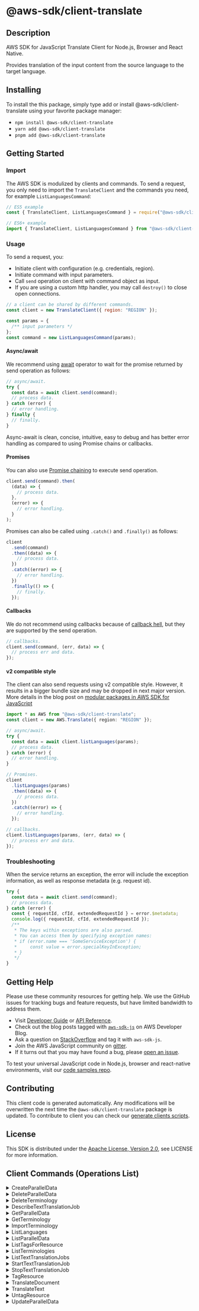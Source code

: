 <!-- generated file, do not edit directly -->

# @aws-sdk/client-translate

## Description

AWS SDK for JavaScript Translate Client for Node.js, Browser and React Native.

<p>Provides translation of the input content from the source language to the target language.</p>

## Installing

To install the this package, simply type add or install @aws-sdk/client-translate
using your favorite package manager:

- `npm install @aws-sdk/client-translate`
- `yarn add @aws-sdk/client-translate`
- `pnpm add @aws-sdk/client-translate`

## Getting Started

### Import

The AWS SDK is modulized by clients and commands.
To send a request, you only need to import the `TranslateClient` and
the commands you need, for example `ListLanguagesCommand`:

```js
// ES5 example
const { TranslateClient, ListLanguagesCommand } = require("@aws-sdk/client-translate");
```

```ts
// ES6+ example
import { TranslateClient, ListLanguagesCommand } from "@aws-sdk/client-translate";
```

### Usage

To send a request, you:

- Initiate client with configuration (e.g. credentials, region).
- Initiate command with input parameters.
- Call `send` operation on client with command object as input.
- If you are using a custom http handler, you may call `destroy()` to close open connections.

```js
// a client can be shared by different commands.
const client = new TranslateClient({ region: "REGION" });

const params = {
  /** input parameters */
};
const command = new ListLanguagesCommand(params);
```

#### Async/await

We recommend using [await](https://developer.mozilla.org/en-US/docs/Web/JavaScript/Reference/Operators/await)
operator to wait for the promise returned by send operation as follows:

```js
// async/await.
try {
  const data = await client.send(command);
  // process data.
} catch (error) {
  // error handling.
} finally {
  // finally.
}
```

Async-await is clean, concise, intuitive, easy to debug and has better error handling
as compared to using Promise chains or callbacks.

#### Promises

You can also use [Promise chaining](https://developer.mozilla.org/en-US/docs/Web/JavaScript/Guide/Using_promises#chaining)
to execute send operation.

```js
client.send(command).then(
  (data) => {
    // process data.
  },
  (error) => {
    // error handling.
  }
);
```

Promises can also be called using `.catch()` and `.finally()` as follows:

```js
client
  .send(command)
  .then((data) => {
    // process data.
  })
  .catch((error) => {
    // error handling.
  })
  .finally(() => {
    // finally.
  });
```

#### Callbacks

We do not recommend using callbacks because of [callback hell](http://callbackhell.com/),
but they are supported by the send operation.

```js
// callbacks.
client.send(command, (err, data) => {
  // process err and data.
});
```

#### v2 compatible style

The client can also send requests using v2 compatible style.
However, it results in a bigger bundle size and may be dropped in next major version. More details in the blog post
on [modular packages in AWS SDK for JavaScript](https://aws.amazon.com/blogs/developer/modular-packages-in-aws-sdk-for-javascript/)

```ts
import * as AWS from "@aws-sdk/client-translate";
const client = new AWS.Translate({ region: "REGION" });

// async/await.
try {
  const data = await client.listLanguages(params);
  // process data.
} catch (error) {
  // error handling.
}

// Promises.
client
  .listLanguages(params)
  .then((data) => {
    // process data.
  })
  .catch((error) => {
    // error handling.
  });

// callbacks.
client.listLanguages(params, (err, data) => {
  // process err and data.
});
```

### Troubleshooting

When the service returns an exception, the error will include the exception information,
as well as response metadata (e.g. request id).

```js
try {
  const data = await client.send(command);
  // process data.
} catch (error) {
  const { requestId, cfId, extendedRequestId } = error.$metadata;
  console.log({ requestId, cfId, extendedRequestId });
  /**
   * The keys within exceptions are also parsed.
   * You can access them by specifying exception names:
   * if (error.name === 'SomeServiceException') {
   *     const value = error.specialKeyInException;
   * }
   */
}
```

## Getting Help

Please use these community resources for getting help.
We use the GitHub issues for tracking bugs and feature requests, but have limited bandwidth to address them.

- Visit [Developer Guide](https://docs.aws.amazon.com/sdk-for-javascript/v3/developer-guide/welcome.html)
  or [API Reference](https://docs.aws.amazon.com/AWSJavaScriptSDK/v3/latest/index.html).
- Check out the blog posts tagged with [`aws-sdk-js`](https://aws.amazon.com/blogs/developer/tag/aws-sdk-js/)
  on AWS Developer Blog.
- Ask a question on [StackOverflow](https://stackoverflow.com/questions/tagged/aws-sdk-js) and tag it with `aws-sdk-js`.
- Join the AWS JavaScript community on [gitter](https://gitter.im/aws/aws-sdk-js-v3).
- If it turns out that you may have found a bug, please [open an issue](https://github.com/aws/aws-sdk-js-v3/issues/new/choose).

To test your universal JavaScript code in Node.js, browser and react-native environments,
visit our [code samples repo](https://github.com/aws-samples/aws-sdk-js-tests).

## Contributing

This client code is generated automatically. Any modifications will be overwritten the next time the `@aws-sdk/client-translate` package is updated.
To contribute to client you can check our [generate clients scripts](https://github.com/aws/aws-sdk-js-v3/tree/main/scripts/generate-clients).

## License

This SDK is distributed under the
[Apache License, Version 2.0](http://www.apache.org/licenses/LICENSE-2.0),
see LICENSE for more information.

## Client Commands (Operations List)

<details>
<summary>
CreateParallelData
</summary>

[Command API Reference](https://docs.aws.amazon.com/AWSJavaScriptSDK/v3/latest/clients/client-translate/classes/createparalleldatacommand.html) / [Input](https://docs.aws.amazon.com/AWSJavaScriptSDK/v3/latest/clients/client-translate/interfaces/createparalleldatacommandinput.html) / [Output](https://docs.aws.amazon.com/AWSJavaScriptSDK/v3/latest/clients/client-translate/interfaces/createparalleldatacommandoutput.html)

</details>
<details>
<summary>
DeleteParallelData
</summary>

[Command API Reference](https://docs.aws.amazon.com/AWSJavaScriptSDK/v3/latest/clients/client-translate/classes/deleteparalleldatacommand.html) / [Input](https://docs.aws.amazon.com/AWSJavaScriptSDK/v3/latest/clients/client-translate/interfaces/deleteparalleldatacommandinput.html) / [Output](https://docs.aws.amazon.com/AWSJavaScriptSDK/v3/latest/clients/client-translate/interfaces/deleteparalleldatacommandoutput.html)

</details>
<details>
<summary>
DeleteTerminology
</summary>

[Command API Reference](https://docs.aws.amazon.com/AWSJavaScriptSDK/v3/latest/clients/client-translate/classes/deleteterminologycommand.html) / [Input](https://docs.aws.amazon.com/AWSJavaScriptSDK/v3/latest/clients/client-translate/interfaces/deleteterminologycommandinput.html) / [Output](https://docs.aws.amazon.com/AWSJavaScriptSDK/v3/latest/clients/client-translate/interfaces/deleteterminologycommandoutput.html)

</details>
<details>
<summary>
DescribeTextTranslationJob
</summary>

[Command API Reference](https://docs.aws.amazon.com/AWSJavaScriptSDK/v3/latest/clients/client-translate/classes/describetexttranslationjobcommand.html) / [Input](https://docs.aws.amazon.com/AWSJavaScriptSDK/v3/latest/clients/client-translate/interfaces/describetexttranslationjobcommandinput.html) / [Output](https://docs.aws.amazon.com/AWSJavaScriptSDK/v3/latest/clients/client-translate/interfaces/describetexttranslationjobcommandoutput.html)

</details>
<details>
<summary>
GetParallelData
</summary>

[Command API Reference](https://docs.aws.amazon.com/AWSJavaScriptSDK/v3/latest/clients/client-translate/classes/getparalleldatacommand.html) / [Input](https://docs.aws.amazon.com/AWSJavaScriptSDK/v3/latest/clients/client-translate/interfaces/getparalleldatacommandinput.html) / [Output](https://docs.aws.amazon.com/AWSJavaScriptSDK/v3/latest/clients/client-translate/interfaces/getparalleldatacommandoutput.html)

</details>
<details>
<summary>
GetTerminology
</summary>

[Command API Reference](https://docs.aws.amazon.com/AWSJavaScriptSDK/v3/latest/clients/client-translate/classes/getterminologycommand.html) / [Input](https://docs.aws.amazon.com/AWSJavaScriptSDK/v3/latest/clients/client-translate/interfaces/getterminologycommandinput.html) / [Output](https://docs.aws.amazon.com/AWSJavaScriptSDK/v3/latest/clients/client-translate/interfaces/getterminologycommandoutput.html)

</details>
<details>
<summary>
ImportTerminology
</summary>

[Command API Reference](https://docs.aws.amazon.com/AWSJavaScriptSDK/v3/latest/clients/client-translate/classes/importterminologycommand.html) / [Input](https://docs.aws.amazon.com/AWSJavaScriptSDK/v3/latest/clients/client-translate/interfaces/importterminologycommandinput.html) / [Output](https://docs.aws.amazon.com/AWSJavaScriptSDK/v3/latest/clients/client-translate/interfaces/importterminologycommandoutput.html)

</details>
<details>
<summary>
ListLanguages
</summary>

[Command API Reference](https://docs.aws.amazon.com/AWSJavaScriptSDK/v3/latest/clients/client-translate/classes/listlanguagescommand.html) / [Input](https://docs.aws.amazon.com/AWSJavaScriptSDK/v3/latest/clients/client-translate/interfaces/listlanguagescommandinput.html) / [Output](https://docs.aws.amazon.com/AWSJavaScriptSDK/v3/latest/clients/client-translate/interfaces/listlanguagescommandoutput.html)

</details>
<details>
<summary>
ListParallelData
</summary>

[Command API Reference](https://docs.aws.amazon.com/AWSJavaScriptSDK/v3/latest/clients/client-translate/classes/listparalleldatacommand.html) / [Input](https://docs.aws.amazon.com/AWSJavaScriptSDK/v3/latest/clients/client-translate/interfaces/listparalleldatacommandinput.html) / [Output](https://docs.aws.amazon.com/AWSJavaScriptSDK/v3/latest/clients/client-translate/interfaces/listparalleldatacommandoutput.html)

</details>
<details>
<summary>
ListTagsForResource
</summary>

[Command API Reference](https://docs.aws.amazon.com/AWSJavaScriptSDK/v3/latest/clients/client-translate/classes/listtagsforresourcecommand.html) / [Input](https://docs.aws.amazon.com/AWSJavaScriptSDK/v3/latest/clients/client-translate/interfaces/listtagsforresourcecommandinput.html) / [Output](https://docs.aws.amazon.com/AWSJavaScriptSDK/v3/latest/clients/client-translate/interfaces/listtagsforresourcecommandoutput.html)

</details>
<details>
<summary>
ListTerminologies
</summary>

[Command API Reference](https://docs.aws.amazon.com/AWSJavaScriptSDK/v3/latest/clients/client-translate/classes/listterminologiescommand.html) / [Input](https://docs.aws.amazon.com/AWSJavaScriptSDK/v3/latest/clients/client-translate/interfaces/listterminologiescommandinput.html) / [Output](https://docs.aws.amazon.com/AWSJavaScriptSDK/v3/latest/clients/client-translate/interfaces/listterminologiescommandoutput.html)

</details>
<details>
<summary>
ListTextTranslationJobs
</summary>

[Command API Reference](https://docs.aws.amazon.com/AWSJavaScriptSDK/v3/latest/clients/client-translate/classes/listtexttranslationjobscommand.html) / [Input](https://docs.aws.amazon.com/AWSJavaScriptSDK/v3/latest/clients/client-translate/interfaces/listtexttranslationjobscommandinput.html) / [Output](https://docs.aws.amazon.com/AWSJavaScriptSDK/v3/latest/clients/client-translate/interfaces/listtexttranslationjobscommandoutput.html)

</details>
<details>
<summary>
StartTextTranslationJob
</summary>

[Command API Reference](https://docs.aws.amazon.com/AWSJavaScriptSDK/v3/latest/clients/client-translate/classes/starttexttranslationjobcommand.html) / [Input](https://docs.aws.amazon.com/AWSJavaScriptSDK/v3/latest/clients/client-translate/interfaces/starttexttranslationjobcommandinput.html) / [Output](https://docs.aws.amazon.com/AWSJavaScriptSDK/v3/latest/clients/client-translate/interfaces/starttexttranslationjobcommandoutput.html)

</details>
<details>
<summary>
StopTextTranslationJob
</summary>

[Command API Reference](https://docs.aws.amazon.com/AWSJavaScriptSDK/v3/latest/clients/client-translate/classes/stoptexttranslationjobcommand.html) / [Input](https://docs.aws.amazon.com/AWSJavaScriptSDK/v3/latest/clients/client-translate/interfaces/stoptexttranslationjobcommandinput.html) / [Output](https://docs.aws.amazon.com/AWSJavaScriptSDK/v3/latest/clients/client-translate/interfaces/stoptexttranslationjobcommandoutput.html)

</details>
<details>
<summary>
TagResource
</summary>

[Command API Reference](https://docs.aws.amazon.com/AWSJavaScriptSDK/v3/latest/clients/client-translate/classes/tagresourcecommand.html) / [Input](https://docs.aws.amazon.com/AWSJavaScriptSDK/v3/latest/clients/client-translate/interfaces/tagresourcecommandinput.html) / [Output](https://docs.aws.amazon.com/AWSJavaScriptSDK/v3/latest/clients/client-translate/interfaces/tagresourcecommandoutput.html)

</details>
<details>
<summary>
TranslateDocument
</summary>

[Command API Reference](https://docs.aws.amazon.com/AWSJavaScriptSDK/v3/latest/clients/client-translate/classes/translatedocumentcommand.html) / [Input](https://docs.aws.amazon.com/AWSJavaScriptSDK/v3/latest/clients/client-translate/interfaces/translatedocumentcommandinput.html) / [Output](https://docs.aws.amazon.com/AWSJavaScriptSDK/v3/latest/clients/client-translate/interfaces/translatedocumentcommandoutput.html)

</details>
<details>
<summary>
TranslateText
</summary>

[Command API Reference](https://docs.aws.amazon.com/AWSJavaScriptSDK/v3/latest/clients/client-translate/classes/translatetextcommand.html) / [Input](https://docs.aws.amazon.com/AWSJavaScriptSDK/v3/latest/clients/client-translate/interfaces/translatetextcommandinput.html) / [Output](https://docs.aws.amazon.com/AWSJavaScriptSDK/v3/latest/clients/client-translate/interfaces/translatetextcommandoutput.html)

</details>
<details>
<summary>
UntagResource
</summary>

[Command API Reference](https://docs.aws.amazon.com/AWSJavaScriptSDK/v3/latest/clients/client-translate/classes/untagresourcecommand.html) / [Input](https://docs.aws.amazon.com/AWSJavaScriptSDK/v3/latest/clients/client-translate/interfaces/untagresourcecommandinput.html) / [Output](https://docs.aws.amazon.com/AWSJavaScriptSDK/v3/latest/clients/client-translate/interfaces/untagresourcecommandoutput.html)

</details>
<details>
<summary>
UpdateParallelData
</summary>

[Command API Reference](https://docs.aws.amazon.com/AWSJavaScriptSDK/v3/latest/clients/client-translate/classes/updateparalleldatacommand.html) / [Input](https://docs.aws.amazon.com/AWSJavaScriptSDK/v3/latest/clients/client-translate/interfaces/updateparalleldatacommandinput.html) / [Output](https://docs.aws.amazon.com/AWSJavaScriptSDK/v3/latest/clients/client-translate/interfaces/updateparalleldatacommandoutput.html)

</details>
